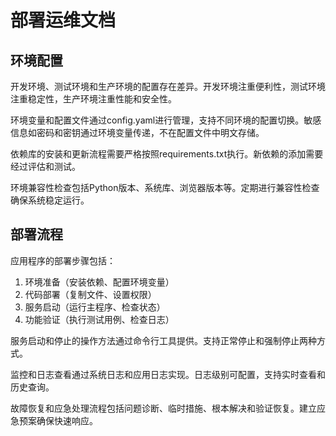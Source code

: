 # 部署运维文档

## 环境配置

开发环境、测试环境和生产环境的配置存在差异。开发环境注重便利性，测试环境注重稳定性，生产环境注重性能和安全性。

环境变量和配置文件通过config.yaml进行管理，支持不同环境的配置切换。敏感信息如密码和密钥通过环境变量传递，不在配置文件中明文存储。

依赖库的安装和更新流程需要严格按照requirements.txt执行。新依赖的添加需要经过评估和测试。

环境兼容性检查包括Python版本、系统库、浏览器版本等。定期进行兼容性检查确保系统稳定运行。

## 部署流程

应用程序的部署步骤包括：
1. 环境准备（安装依赖、配置环境变量）
2. 代码部署（复制文件、设置权限）
3. 服务启动（运行主程序、检查状态）
4. 功能验证（执行测试用例、检查日志）

服务启动和停止的操作方法通过命令行工具提供。支持正常停止和强制停止两种方式。

监控和日志查看通过系统日志和应用日志实现。日志级别可配置，支持实时查看和历史查询。

故障恢复和应急处理流程包括问题诊断、临时措施、根本解决和验证恢复。建立应急预案确保快速响应。